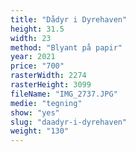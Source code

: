 ```yaml
---
title: "Dådyr i Dyrehaven"
height: 31.5
width: 23
method: "Blyant på papir"
year: 2021
price: "700"
rasterWidth: 2274
rasterHeight: 3099
fileName: "IMG_2737.JPG"
medie: "tegning"
show: "yes"
slug: "daadyr-i-dyrehaven"
weight: "130"
---
```

